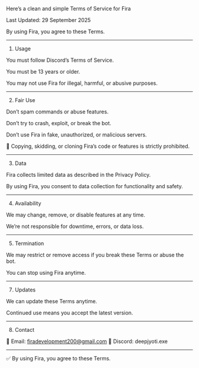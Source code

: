 Here’s a clean and simple Terms of Service for Fira

Last Updated: 29 September 2025

By using Fira, you agree to these Terms.


---

1. Usage

You must follow Discord’s Terms of Service.

You must be 13 years or older.

You may not use Fira for illegal, harmful, or abusive purposes.



---

2. Fair Use

Don’t spam commands or abuse features.

Don’t try to crash, exploit, or break the bot.

Don’t use Fira in fake, unauthorized, or malicious servers.

🚫 Copying, skidding, or cloning Fira’s code or features is strictly prohibited.



---

3. Data

Fira collects limited data as described in the Privacy Policy.

By using Fira, you consent to data collection for functionality and safety.



---

4. Availability

We may change, remove, or disable features at any time.

We’re not responsible for downtime, errors, or data loss.



---

5. Termination

We may restrict or remove access if you break these Terms or abuse the bot.

You can stop using Fira anytime.



---

7. Updates

We can update these Terms anytime.

Continued use means you accept the latest version.



---

8. Contact

📩 Email: firadevelopment200@gmail.com
💬 Discord: deepjyoti.exe


---

✅ By using Fira, you agree to these Terms.
